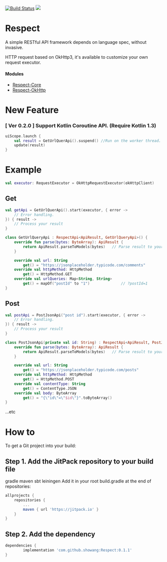 [![Build Status](https://travis-ci.org/showang/Respect.svg?branch=master)](https://travis-ci.org/showang/Respect)
[![](https://jitpack.io/v/showang/Respect.svg)](https://jitpack.io/#showang/Respect)

# Respect
A simple RESTful API framework depends on language spec, without invasive.  
  
HTTP request based on OkHttp3, it's available to customize your own request executor.

#### Modules
* [Respect-Core](https://github.com/showang/Respect-Core)
* [Respect-OkHttp](https://github.com/showang/Respect-OkHttp)

# New Feature
### \[ Ver 0.2.0 \] Support Kotlin Coroutine API. (Require Kotlin 1.3)
```kotlin
uiScope.launch {
    val result = GetUrlQuerApi().suspend() //Run on the worker thread.
    update(result)
}
```

# Example
   
```kotlin
val executor: RequestExecutor = OkHttpRequestExecutor(okHttpClient)
```

## Get
```kotlin
val getApi = GetUrlQuerApi().start(executor, { error ->
	// Error handling.
}) { result ->
	// Process your result
}

class GetUrlQueryApi : RespectApi<ApiResult, GetUrlQueryApi>() {
    override fun parse(bytes: ByteArray): ApiResult {
        return ApiResult.parseToModels(bytes)	// Parse result to your model classes
    }

    override val url: String
        get() = "https://jsonplaceholder.typicode.com/comments"
    override val httpMethod: HttpMethod
        get() = HttpMethod.GET
    override val urlQueries: Map<String, String>
        get() = mapOf("postId" to "1")              // ?postId=1              
}
```
## Post
```kotlin
val postApi = PostJsonApi("post id").start(executor, { error ->
	// Error handling.
}) { result ->
	// Process your result
}

class PostJsonApi(private val id: String) : RespectApi<ApiResult, PostJsonApi>() {
    override fun parse(bytes: ByteArray): ApiResult {
        return ApiResult.parseToModels(bytes)	// Parse result to your model classes
    }

    override val url: String
        get() = "https://jsonplaceholder.typicode.com/posts"
    override val httpMethod: HttpMethod
        get() = HttpMethod.POST
    override val contentType: String
        get() = ContentType.JSON
    override val body: ByteArray
        get() = "{\"id\"=\"$id\"}".toByteArray()
}
```
...etc

# How to
To get a Git project into your build:

## Step 1. Add the JitPack repository to your build file

gradle
maven
sbt
leiningen
Add it in your root build.gradle at the end of repositories:
```gradle
allprojects {
	repositories {
		...
		maven { url 'https://jitpack.io' }
	}
}
```
## Step 2. Add the dependency
```gradle
dependencies {
        implementation 'com.github.showang:Respect:0.1.1'
}
```
